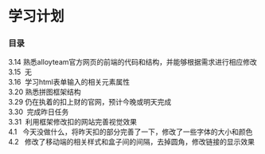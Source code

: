 
学习计划
===========================
### 目录
3.14  熟悉alloyteam官方网页的前端的代码和结构，并能够根据需求进行相应修改<br>
3.15  无<br>
3.16  学习html表单输入的相关元素属性<br>
3.20  熟悉拼图框架结构<br>
3.29  仍在执着的扣上财的官网，预计今晚或明天完成<br>
3.30  完成昨日任务<br>
3.31  利用框架修改扣的网站完善视觉效果<br>
4.1   今天没做什么，将昨天扣的部分完善了一下，修改了一些字体的大小和颜色<br>
4.2   修改了移动端的相关样式和盒子间的间隔，去掉圆角，修改链接的显示效果

